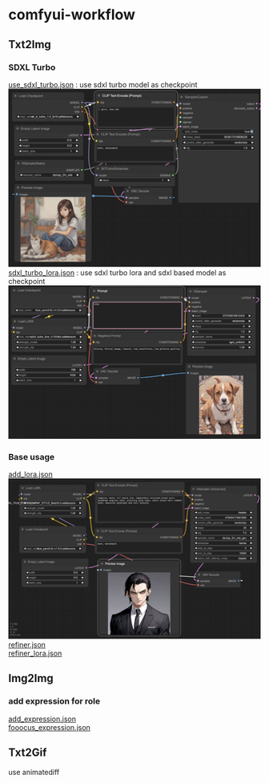 # comfyui-workflow
## Txt2Img
### SDXL Turbo
[use_sdxl_turbo.json](src/txt2img/use_sdxl_turbo.json) : use sdxl turbo model as checkpoint ![use sdxl turbo model](resources/use_sdxl_turbo.png)<br>
[sdxl_turbo_lora.json](src/txt2img/sdxl_turbo_lora.json) : use sdxl turbo lora and sdxl based model as checkpoint ![sdxl turbo lora](resources/sdxl_turbo_lora.png)<br>
### Base usage
[add_lora.json](src/txt2img/add_lora.json) ![add lora](resources/add_lora.png)<br>
[refiner.json](src/txt2img/refiner.json) <br>
[refiner_lora.json](src/txt2img/refinder_lora.json) <br>
## Img2Img
### add expression for role
[add_expression.json](src/img2img/add_expression.json) <br>
[fooocus_expression.json](src/img2img/fooocus_expression.json) <br>
## Txt2Gif
use animatediff 
